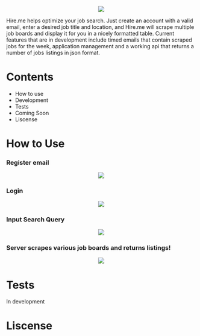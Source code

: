 <p align='center'>
<img src='https://github.com/ianmat55/HireMe/blob/master/public/img/hireme_logo.png'>
</p>
Hire.me helps optimize your job search. Just create an account with a valid email, enter a desired job title and location, and Hire.me will scrape multiple job boards and display it for you in a nicely formatted table. Current features that are in development include timed emails that contain scraped jobs for the week, application management and a working api that returns a number of jobs listings in json format.

# Contents
- How to use
- Development
- Tests
- Coming Soon
- Liscense 
 
# How to Use
### Register email

<p align='center'>
<img src='https://github.com/ianmat55/HireMe/blob/master/public/img/hireme_register.png'>
</p>

### Login

<p align='center'>
<img src='https://github.com/ianmat55/HireMe/blob/master/public/img/hireme_login.png'>
</p>

### Input Search Query

<p align='center'>
<img src='https://github.com/ianmat55/HireMe/blob/master/public/img/hireme_searchbar.png'>
</p>

### Server scrapes various job boards and returns listings!

<p align='center'>
<img src='https://github.com/ianmat55/HireMe/blob/master/public/img/hireme_searchresults.png'>
</p>

# Tests
In development

# Liscense 
